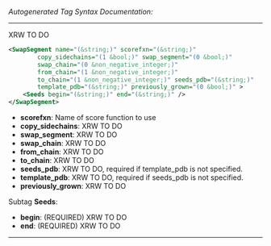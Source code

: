 <!-- THIS IS AN AUTOGENERATED FILE: Don't edit it directly, instead change the schema definition in the code itself. -->

_Autogenerated Tag Syntax Documentation:_

---
XRW TO DO

```xml
<SwapSegment name="(&string;)" scorefxn="(&string;)"
        copy_sidechains="(1 &bool;)" swap_segment="(0 &bool;)"
        swap_chain="(0 &non_negative_integer;)"
        from_chain="(1 &non_negative_integer;)"
        to_chain="(1 &non_negative_integer;)" seeds_pdb="(&string;)"
        template_pdb="(&string;)" previously_grown="(0 &bool;)" >
    <Seeds begin="(&string;)" end="(&string;)" />
</SwapSegment>
```

-   **scorefxn**: Name of score function to use
-   **copy_sidechains**: XRW TO DO
-   **swap_segment**: XRW TO DO
-   **swap_chain**: XRW TO DO
-   **from_chain**: XRW TO DO
-   **to_chain**: XRW TO DO
-   **seeds_pdb**: XRW TO DO, required if template_pdb is not specified.
-   **template_pdb**: XRW TO DO, required if seeds_pdb is not specified.
-   **previously_grown**: XRW TO DO


Subtag **Seeds**:   

-   **begin**: (REQUIRED) XRW TO DO
-   **end**: (REQUIRED) XRW TO DO

---
